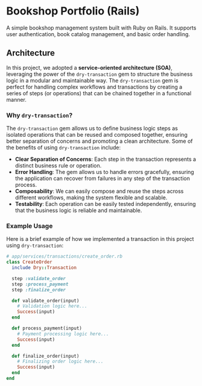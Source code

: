 # Bookshop Portfolio (Rails)
A simple bookshop management system built with Ruby on Rails. It supports user authentication, book catalog management, and basic order handling.

## Architecture

In this project, we adopted a **service-oriented architecture (SOA)**, leveraging the power of the `dry-transaction` gem to structure the business logic in a modular and maintainable way. The `dry-transaction` gem is perfect for handling complex workflows and transactions by creating a series of steps (or operations) that can be chained together in a functional manner.

### Why `dry-transaction`?

The `dry-transaction` gem allows us to define business logic steps as isolated operations that can be reused and composed together, ensuring better separation of concerns and promoting a clean architecture. Some of the benefits of using `dry-transaction` include:

- **Clear Separation of Concerns**: Each step in the transaction represents a distinct business rule or operation.
- **Error Handling**: The gem allows us to handle errors gracefully, ensuring the application can recover from failures in any step of the transaction process.
- **Composability**: We can easily compose and reuse the steps across different workflows, making the system flexible and scalable.
- **Testability**: Each operation can be easily tested independently, ensuring that the business logic is reliable and maintainable.

### Example Usage

Here is a brief example of how we implemented a transaction in this project using `dry-transaction`:

```ruby
# app/services/transactions/create_order.rb
class CreateOrder
  include Dry::Transaction

  step :validate_order
  step :process_payment
  step :finalize_order

  def validate_order(input)
    # Validation logic here...
    Success(input)
  end

  def process_payment(input)
    # Payment processing logic here...
    Success(input)
  end

  def finalize_order(input)
    # Finalizing order logic here...
    Success(input)
  end
end
